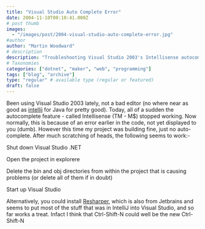 ```yaml
---
title: "Visual Studio Auto Complete Error"
date: 2004-11-10T00:10:41.000Z
# post thumb
images:
  - "/images/post/2004-visual-studio-auto-complete-error.jpg"
#author
author: "Martin Woodward"
# description
description: "Troubleshooting Visual Studio 2003's Intellisense autocomplete failure with simple fixes or by using Resharper for enhanced coding efficiency."
# Taxonomies
categories: ["dotnet", "maker", "web", "programming"]
tags: ["blog", "archive"]
type: "regular" # available type (regular or featured)
draft: false
---
```

Been using Visual Studio 2003 lately, not a bad editor (no where near as good as [intellij](http://www.jetbrains.com/idea/) for Java for pretty good).  Today, all of a sudden the autocomplete feature - called Intellisense (TM - M$) stopped working.  Now normally, this is because of an error earlier in the code, not yet displayed to you (dumb).  However this time my project was building fine, just no auto-complete.  After much scratching of heads, the following seems to work:-

Shut down Visual Studio .NET

Open the project in explorere

Delete the bin and obj directories from within the project that is causing problems (or delete all of them if in doubt)

Start up Visual Studio

Alternatively, you could install [Resharper](http://www.jetbrains.com/resharper/), which is also from Jetbrains and seems to put most of the stuff that was in IntelliJ into Visual Studio, and so far works a treat.  Infact I think that Ctrl-Shift-N could well be the new Ctrl-Shift-N